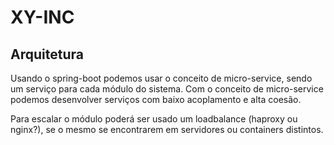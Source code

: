 # XY-INC

## Arquitetura

Usando o spring-boot podemos usar o conceito de micro-service, sendo um serviço para cada módulo do sistema. Com o conceito de micro-service podemos desenvolver serviços com baixo acoplamento e alta coesão.

Para escalar o módulo poderá ser usado um loadbalance (haproxy ou nginx?), se o mesmo se encontrarem em servidores ou containers distintos.


